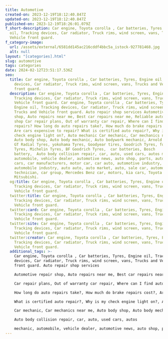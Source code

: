 ```yaml
---
title: Automotive
created-on: 2023-12-19T18:12:40.847Z
updated-on: 2023-12-19T18:12:40.847Z
published-on: 2023-12-19T18:26:01.079Z
f_short-description: Car engine, Toyota corolla , Car batteries, Tyres, Engine
  oil, Tracking devices, Car radiator, Truck rims, wind screen, vans, Trucks and
  Vehicle front guard.
f_category-image:
  url: /assets/external/6581dd145ac216cddf4bbc5a_istock-927781468.jpg
  alt: null
layout: "[categories].html"
slug: automotive
tags: categories
date: 2024-02-12T23:51:17.536Z
seo:
  title: Car engine, Toyota corolla , Car batteries, Tyres, Engine oil, Tracking
    devices, Car radiator, Truck rims, wind screen, vans, Trucks and Vehicle
    front guard.
  description: Car engine, Toyota corolla , Car batteries, Tyres, Engine oil,
    Tracking devices, Car radiator, Truck rims, wind screen, vans, Trucks and
    Vehicle front guard. Car engine, Toyota corolla , Car batteries, Tyres,
    Engine oil, Tracking devices, Car radiator, Truck rims, wind screen, vans,
    Trucks and Vehicle front guard. Auto repair shop services Automotive repair
    shop, Auto repairs near me, Best car repairs near me, Reliable auto repair
    shop Car repair plans, Out of warranty car repair, Where can I find auto
    repairs? How long do auto repairs take?, How much do brake repairs cost?,
    Are cars expensive to repair? What is certified auto repair?, Why is my
    check engine light on?, Auto mechanic Car mechanic, Car mechanics near me,
    Auto body shop, Auto body mechanic, Auto bodywork mechanic, Arnold battery,
    GT Radial Tyres, yokohama Tyres, Goodyear tires, Goodrich Tyres, fortune
    Tyres, Michelin Tyres, BF Goodrich Tyres,  car batteries, Bosch
    battery,  Auto body collision repair, car, auto, used cars, autos mechanic,
    automobile, vehicle dealer, automotive news, auto shop, parts, automatic
    cars, car manufacturers, motor car, car auto, automotive industry,
    automobile industry, auto auto, auto market, auto, sale car, automotive
    technician, car group, Mercedes Benz car, motors, kia cars, Toyota cars,
    Mitsubishi.
  og:title: Car engine, Toyota corolla , Car batteries, Tyres, Engine oil,
    Tracking devices, Car radiator, Truck rims, wind screen, vans, Trucks and
    Vehicle front guard.
  twitter:title: Car engine, Toyota corolla , Car batteries, Tyres, Engine oil,
    Tracking devices, Car radiator, Truck rims, wind screen, vans, Trucks and
    Vehicle front guard.
  twitter:card: Car engine, Toyota corolla , Car batteries, Tyres, Engine oil,
    Tracking devices, Car radiator, Truck rims, wind screen, vans, Trucks and
    Vehicle front guard.
  twitter:site: Car engine, Toyota corolla , Car batteries, Tyres, Engine oil,
    Tracking devices, Car radiator, Truck rims, wind screen, vans, Trucks and
    Vehicle front guard.
  twitter:creator: Car engine, Toyota corolla , Car batteries, Tyres, Engine oil,
    Tracking devices, Car radiator, Truck rims, wind screen, vans, Trucks and
    Vehicle front guard.
  additional_tags: >-
    Car engine, Toyota corolla , Car batteries, Tyres, Engine oil, Tracking
    devices, Car radiator, Truck rims, wind screen, vans, Trucks and Vehicle
    front guard. Auto repair shop services

    Automotive repair shop, Auto repairs near me, Best car repairs near me, Reliable auto repair shop

    Car repair plans, Out of warranty car repair, Where can I find auto repairs?

    How long do auto repairs take?, How much do brake repairs cost?, Are cars expensive to repair?

    What is certified auto repair?, Why is my check engine light on?, Auto mechanic

    Car mechanic, Car mechanics near me, Auto body shop, Auto body mechanic, Auto bodywork mechanic, Arnold battery, GT Radial Tyres, yokohama Tyres, Goodyear tires, Goodrich Tyres, fortune Tyres, Michelin Tyres, BF Goodrich Tyres,  car batteries, Bosch battery, 

    Auto body collision repair, car, auto, used cars, autos

    mechanic, automobile, vehicle dealer, automotive news, auto shop, parts, automatic cars, car manufacturers, motor car, car auto, automotive industry, automobile industry, auto auto, auto market, auto, sale car, automotive technician, car group, Mercedes Benz car, motors, kia cars, Toyota cars, Mitsubishi.
---
```

